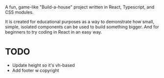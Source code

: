 A fun, game-like "Build-a-house" project written in React, Typescript, and CSS modules.

It is created for educational purposes as a way to demonstrate how small, simple, isolated components can be used to build something bigger. And for beginners to try coding in React in an easy way.

# TODO

- Update height so it's vh-based
- Add footer w copyright
